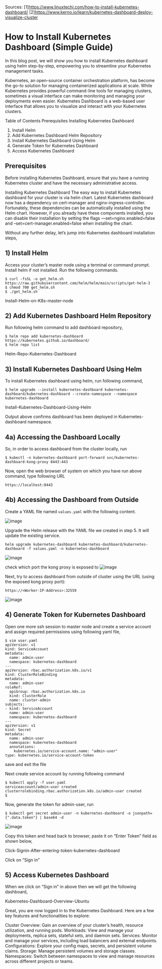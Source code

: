 Sources: 
[1]https://www.linuxtechi.com/how-to-install-kubernetes-dashboard/
[2]https://www.kerno.io/learn/kubernetes-dashboard-deploy-visualize-cluster

# How to Install Kubernetes Dashboard (Simple Guide)
In this blog post, we will show you how to install Kubernetes dashboard using helm step-by-step, empowering you to streamline your Kubernetes management tasks.

Kubernetes, an open-source container orchestration platform, has become the go-to solution for managing containerized applications at scale. While Kubernetes provides powerful command-line tools for managing clusters, sometimes a visual interface can make monitoring and managing your deployments even easier. Kubernetes Dashboard is a web-based user interface that allows you to visualize and interact with your Kubernetes clusters.

Table of Contents
Prerequisites
Installing Kubernetes Dashboard
1) Install Helm
2) Add Kubernetes Dashboard Helm Repository
3) Install Kubernetes Dashboard Using Helm
4)  Generate Token for Kubernetes Dashboard
5) Access Kubernetes Dashboard

## Prerequisites
Before installing Kubernetes Dashboard, ensure that you have a running Kubernetes cluster and have the necessary administrative access.

Installing Kubernetes Dashboard
The easy way to install Kubernetes dashboard for your cluster is via helm chart. Latest Kubernetes dashboard now has a dependency on cert-manager and nginx-ingress-controller. Fortunately, these dependencies can be automatically installed using the Helm chart. However, if you already have these components installed, you can disable their installation by setting the flags —set=nginx.enabled=false and –set=cert-manager.enabled=false when installing the chart.

Without any further delay, let’s jump into Kubernetes dashboard installation steps,

## 1) Install Helm
Access your cluster’s master node using a terminal or command prompt. Install helm if not installed. Run the following commands.
```
$ curl -fsSL -o get_helm.sh https://raw.githubusercontent.com/helm/helm/main/scripts/get-helm-3
$ chmod 700 get_helm.sh
$ ./get_helm.sh
```
Install-Helm-on-K8s-master-node

## 2) Add Kubernetes Dashboard Helm Repository
Run following helm command to add dashboard repository,
```
$ helm repo add kubernetes-dashboard https://kubernetes.github.io/dashboard/
$ helm repo list
```
Helm-Repo-Kubernetes-Dashboard

## 3) Install Kubernetes Dashboard Using Helm
To install Kubernetes dashboard using helm, run following command,
```
$ helm upgrade --install kubernetes-dashboard kubernetes-dashboard/kubernetes-dashboard --create-namespace --namespace kubernetes-dashboard
```
Install-Kubernetes-Dashboard-Using-Helm

Output above confirms dashboard has been deployed in Kubernetes-dashboard namespace. 

## 4a) Accessing the Dashboard Locally
So, in order to access dashboard from the cluster locally, run
```
$ kubectl -n kubernetes-dashboard port-forward svc/kubernetes-dashboard-kong-proxy 8443:443
```
Now, open the web browser of system on which you have run above command, type following URL
```
https://localhost:8443
```
## 4b) Accessing the Dashboard from Outside
Create a YAML file named `values.yaml` with the following content.

![image](https://github.com/srikanthmalla/dotfiles/assets/8193784/4f822852-f1d0-407f-aede-659d06f559bd)

Upgrade the Helm release with the YAML file we created in step 5. It will update the existing service.
```
helm upgrade kubernetes-dashboard kubernetes-dashboard/kubernetes-dashboard -f values.yaml -n kubernetes-dashboard
```
![image](https://github.com/srikanthmalla/dotfiles/assets/8193784/7380c31a-ebd2-4f12-9f03-bbd64714a199)

check which port the kong proxy is exposed to 
![image](https://github.com/srikanthmalla/dotfiles/assets/8193784/9dc8da3b-c46c-4d0b-ad78-30586524a8c5)

Next, try to access dashboard from outside of cluster using the URL (using the exposed kong proxy port):
```
https://<Worker-IP-Address>:32559
```
![image](https://github.com/srikanthmalla/dotfiles/assets/8193784/12184103-0328-4c0c-931e-4401d576ab74)


## 4)  Generate Token for Kubernetes Dashboard
Open one more ssh session to master node and create a service account and assign required permissions using following yaml file,
```
$ vim user.yaml
apiVersion: v1
kind: ServiceAccount
metadata:  
  name: admin-user  
  namespace: kubernetes-dashboard
---
apiVersion: rbac.authorization.k8s.io/v1
kind: ClusterRoleBinding
metadata:  
  name: admin-user
roleRef:  
  apiGroup: rbac.authorization.k8s.io  
  kind: ClusterRole  
  name: cluster-admin
subjects: 
- kind: ServiceAccount  
  name: admin-user  
  namespace: kubernetes-dashboard
---
apiVersion: v1
kind: Secret
metadata:  
  name: admin-user  
  namespace: kubernetes-dashboard  
  annotations:    
    kubernetes.io/service-account.name: "admin-user"
type: kubernetes.io/service-account-token
```
save and exit the file

Next create service account by running following command
```
$ kubectl apply -f user.yaml
serviceaccount/admin-user created
clusterrolebinding.rbac.authorization.k8s.io/admin-user created
$
```
Now, generate the token for admin-user, run
```
$ kubectl get secret admin-user -n kubernetes-dashboard -o jsonpath={".data.token"} | base64 -d
```
![image](https://github.com/srikanthmalla/dotfiles/assets/8193784/7394b532-7fef-4e8c-b457-ccc9071dd008)


Copy this token and head back to browser, paste it on “Enter Token” field as shown below,

Click-Signin-After-entering-token-kubernetes-dashboard

Click on “Sign in”

## 5) Access Kubernetes Dashboard
When we click on “Sign in” in above then we will get the following dashboard,

Kubernetes-Dashboard-Overview-Ubuntu

Great, you are now logged in to the Kubernetes Dashboard. Here are a few key features and functionalities to explore:

Cluster Overview: Gain an overview of your cluster’s health, resource utilization, and running pods.
Workloads: View and manage your deployments, replica sets, stateful sets, and daemon sets.
Services: Monitor and manage your services, including load balancers and external endpoints.
Configurations: Explore your config maps, secrets, and persistent volume claims.
Storage: Manage persistent volumes and storage classes.
Namespaces: Switch between namespaces to view and manage resources across different projects or teams.
